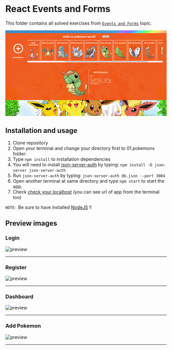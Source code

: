 # React Events and Forms

This folder contains all solved exercises from [``Events and Forms``](https://softuni.bg/trainings/2022/reactjs-fundamentals-june-2018/open#lesson-8905) topic.

![preview](https://raw.githubusercontent.com/tmollov/React-Exercises-Softuni/main/02_events_and_forms/_preview/random_pokemon.png)

## Installation and usage

1. Clone repository
2. Open your terminal and change your directory first to 01.pokemons folder:
3. Type ``npm install`` to installation dependencies
4. You will need to install [json-server-auth](https://www.npmjs.com/package/json-server-auth) by typing: ``npm install -D json-server json-server-auth``
5. Run ``json-server-auth`` by typing: ``json-server-auth db.json --port 3004``
6. Open another terminal at same directory and type ``npm start`` to start the app.
7. Check [check your localhost](http://localhost:3000/) (you can see url of app from the terminal too)

```NOTE:``` Be sure to have installed [NodeJS](https://nodejs.org/) !!

## Preview images

### Login

![preview](https://raw.githubusercontent.com/tmollov/React-Exercises-Softuni/main/02_events_and_forms/_preview/guest_login.png)
___

### Register

![preview](https://raw.githubusercontent.com/tmollov/React-Exercises-Softuni/main/02_events_and_forms/_preview/guest_register.png)
___

### Dashboard

![preview](https://raw.githubusercontent.com/tmollov/React-Exercises-Softuni/main/02_events_and_forms/_preview/dashboard.png)
___

### Add Pokemon

![preview](https://raw.githubusercontent.com/tmollov/React-Exercises-Softuni/main/02_events_and_forms/_preview/add_pokemon.png)
___
